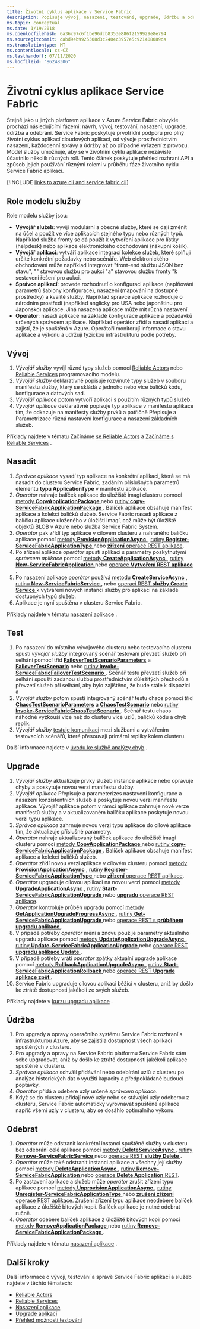 ```yaml
---
title: Životní cyklus aplikace v Service Fabric
description: Popisuje vývoj, nasazení, testování, upgrade, údržbu a odebírání aplikací Service Fabric.
ms.topic: conceptual
ms.date: 1/19/2018
ms.openlocfilehash: 6a36c97c6f1be96dcb8353e886f2159929e8e794
ms.sourcegitcommit: dabd9eb9925308d3c2404c3957e5c921408089da
ms.translationtype: MT
ms.contentlocale: cs-CZ
ms.lasthandoff: 07/11/2020
ms.locfileid: "86248306"
---
```

# <a name="service-fabric-application-lifecycle"></a>Životní cyklus aplikace Service Fabric
Stejně jako u jiných platforem aplikace v Azure Service Fabric obvykle prochází následujícími fázemi: návrh, vývoj, testování, nasazení, upgrade, údržba a odebrání. Service Fabric poskytuje prvotřídní podporu pro plný životní cyklus aplikací cloudových aplikací, od vývoje prostřednictvím nasazení, každodenní správy a údržby až po případné vyřazení z provozu. Model služby umožňuje, aby se v životním cyklu aplikace nezávisle účastnilo několik různých rolí. Tento článek poskytuje přehled rozhraní API a způsob jejich používání různými rolemi v průběhu fáze životního cyklu Service Fabric aplikací.

[!INCLUDE [links to azure cli and service fabric cli](../../includes/service-fabric-sfctl.md)]

## <a name="service-model-roles"></a>Role modelu služby
Role modelu služby jsou:

* **Vývojář služeb**: vyvíjí modulární a obecné služby, které se dají změnit na účel a použít ve více aplikacích stejného typu nebo různých typů. Například služba fronty se dá použít k vytvoření aplikace pro lístky (helpdesk) nebo aplikace elektronického obchodování (nákupní košík).
* **Vývojář aplikací**: vytváří aplikace integrací kolekce služeb, které splňují určité konkrétní požadavky nebo scénáře. Web elektronického obchodování může například integrovat "front-end službu JSON bez stavu", "" stavovou službu pro aukci "a" stavovou službu fronty "k sestavení řešení pro aukci.
* **Správce aplikací**: provede rozhodnutí o konfiguraci aplikace (naplňování parametrů šablony konfigurace), nasazení (mapování na dostupné prostředky) a kvalitě služby. Například správce aplikace rozhoduje o národním prostředí (například anglicky pro USA nebo japonštinu pro Japonsko) aplikace. Jiná nasazená aplikace může mít různá nastavení.
* **Operátor**: nasadí aplikace na základě konfigurace aplikace a požadavků určených správcem aplikace. Například operátor zřídí a nasadí aplikaci a zajistí, že je spuštěná v Azure. Operátoři monitorují informace o stavu aplikace a výkonu a udržují fyzickou infrastrukturu podle potřeby.

## <a name="develop"></a>Vývoj
1. *Vývojář služby* vyvíjí různé typy služeb pomocí [Reliable Actors](service-fabric-reliable-actors-introduction.md) nebo [Reliable Services](service-fabric-reliable-services-introduction.md) programovacího modelu.
2. *Vývojář služby* deklarativně popisuje rozvinuté typy služeb v souboru manifestu služby, který se skládá z jednoho nebo více balíčků kódu, konfigurace a datových sad.
3. *Vývojář aplikace* potom vytvoří aplikaci s použitím různých typů služeb.
4. *Vývojář aplikace* deklarativně popisuje typ aplikace v manifestu aplikace tím, že odkazuje na manifesty služby prvků a patřičně Přepisuje a Parametrizace různá nastavení konfigurace a nasazení základních služeb.

Příklady najdete v tématu Začínáme [se Reliable Actors](service-fabric-reliable-actors-get-started.md) a [Začínáme s Reliable Services](service-fabric-reliable-services-quick-start.md) .

## <a name="deploy"></a>Nasadit
1. *Správce aplikace* vysadí typ aplikace na konkrétní aplikaci, která se má nasadit do clusteru Service Fabric, zadáním příslušných parametrů elementu **typu ApplicationType** v manifestu aplikace.
2. *Operátor* nahraje balíček aplikace do úložiště imagí clusteru pomocí [metody **CopyApplicationPackage** ](/dotnet/api/system.fabric.fabricclient.applicationmanagementclient) nebo [rutiny **copy-ServiceFabricApplicationPackage** ](/powershell/module/servicefabric/copy-servicefabricapplicationpackage?view=azureservicefabricps). Balíček aplikace obsahuje manifest aplikace a kolekci balíčků služeb. Service Fabric nasadí aplikace z balíčku aplikace uloženého v úložišti imagí, což může být úložiště objektů BLOB v Azure nebo služba Service Fabric System.
3. *Operátor* pak zřídí typ aplikace v cílovém clusteru z nahraného balíčku aplikace pomocí [metody **ProvisionApplicationAsync** ](/dotnet/api/system.fabric.fabricclient.applicationmanagementclient), [rutiny **Register-ServiceFabricApplicationType** ](/powershell/module/servicefabric/register-servicefabricapplicationtype)nebo [ **zřízení** operace REST aplikace](/rest/api/servicefabric/provision-an-application).
4. Po zřízení aplikace *operátor* spustí aplikaci s parametry poskytnutými *správcem aplikace* pomocí [metody **CreateApplicationAsync** ](/dotnet/api/system.fabric.fabricclient.applicationmanagementclient), [rutiny **New-ServiceFabricApplication** ](/powershell/module/servicefabric/new-servicefabricapplication)nebo [operace **Vytvoření REST aplikace** ](/rest/api/servicefabric/create-an-application).
5. Po nasazení aplikace *operátor* používá [metodu **CreateServiceAsync** ](/dotnet/api/system.fabric.fabricclient.servicemanagementclient), [rutinu **New-ServiceFabricService** ](/powershell/module/servicefabric/new-servicefabricservice), nebo [operaci REST **služby Create Service** ](/rest/api/servicefabric/create-a-service) k vytváření nových instancí služby pro aplikaci na základě dostupných typů služeb.
6. Aplikace je nyní spuštěna v clusteru Service Fabric.

Příklady najdete v tématu [nasazení aplikace](service-fabric-deploy-remove-applications.md) .

## <a name="test"></a>Test
1. Po nasazení do místního vývojového clusteru nebo testovacího clusteru spustí *vývojář služby* integrovaný scénář testování převzetí služeb při selhání pomocí tříd [**FailoverTestScenarioParameters**](/dotnet/api/system.fabric.testability.scenario.failovertestscenarioparameters) a [**FailoverTestScenario**](/dotnet/api/system.fabric.testability.scenario.failovertestscenario) nebo [rutiny **Invoke-ServiceFabricFailoverTestScenario** ](/powershell/module/servicefabric/invoke-servicefabricfailovertestscenario?view=azureservicefabricps). Scénář testu převzetí služeb při selhání spouští zadanou službu prostřednictvím důležitých přechodů a převzetí služeb při selhání, aby bylo zajištěno, že bude stále k dispozici a
2. *Vývojář služby* potom spustí integrovaný scénář testu chaos pomocí tříd [**ChaosTestScenarioParameters**](/dotnet/api/system.fabric.testability.scenario.chaostestscenarioparameters) a [**ChaosTestScenario**](/dotnet/api/system.fabric.testability.scenario.chaostestscenario) nebo [rutiny **Invoke-ServiceFabricChaosTestScenario** ](/powershell/module/servicefabric/invoke-servicefabricchaostestscenario?view=azureservicefabricps). Scénář testu chaos náhodně vyzkouší více než do clusteru více uzlů, balíčků kódu a chyb replik.
3. *Vývojář služby* [testuje komunikaci](service-fabric-testability-scenarios-service-communication.md) mezi službami a vytvářením testovacích scénářů, které přesouvají primární repliky kolem clusteru.

Další informace najdete v [úvodu ke službě analýzy chyb](service-fabric-testability-overview.md) .

## <a name="upgrade"></a>Upgrade
1. *Vývojář služby* aktualizuje prvky služeb instance aplikace nebo opravuje chyby a poskytuje novou verzi manifestu služby.
2. *Vývojář aplikace* Přepisuje a parameterizes nastavení konfigurace a nasazení konzistentních služeb a poskytuje novou verzi manifestu aplikace. Vývojář aplikace potom v rámci aplikace zahrnuje nové verze manifestů služby a v aktualizovaném balíčku aplikace poskytuje novou verzi typu aplikace.
3. *Správce aplikace* zahrnuje novou verzi typu aplikace do cílové aplikace tím, že aktualizuje příslušné parametry.
4. *Operátor* nahraje aktualizovaný balíček aplikace do úložiště imagí clusteru pomocí [metody **CopyApplicationPackage** ](/dotnet/api/system.fabric.fabricclient.applicationmanagementclient) nebo [rutiny **copy-ServiceFabricApplicationPackage** ](/powershell/module/servicefabric/copy-servicefabricapplicationpackage?view=azureservicefabricps). Balíček aplikace obsahuje manifest aplikace a kolekci balíčků služeb.
5. *Operátor* zřídí novou verzi aplikace v cílovém clusteru pomocí [metody **ProvisionApplicationAsync** ](/dotnet/api/system.fabric.fabricclient.applicationmanagementclient), [rutiny **Register-ServiceFabricApplicationType** ](/powershell/module/servicefabric/register-servicefabricapplicationtype)nebo [ **zřízení** operace REST aplikace](/rest/api/servicefabric/provision-an-application).
6. *Operátor* upgraduje cílovou aplikaci na novou verzi pomocí [metody **UpgradeApplicationAsync** ](/dotnet/api/system.fabric.fabricclient.applicationmanagementclient), [rutiny **Start-ServiceFabricApplicationUpgrade** ](/powershell/module/servicefabric/start-servicefabricapplicationupgrade)nebo [ **upgradu** operace REST aplikace](/rest/api/servicefabric/upgrade-an-application).
7. *Operátor* kontroluje průběh upgradu pomocí [metody **GetApplicationUpgradeProgressAsync** ](/dotnet/api/system.fabric.fabricclient.applicationmanagementclient), [rutiny **Get-ServiceFabricApplicationUpgrade** ](/powershell/module/servicefabric/get-servicefabricapplicationupgrade)nebo [operace REST s **průběhem upgradu aplikace** ](/rest/api/servicefabric/get-the-progress-of-an-application-upgrade1).
8. V případě potřeby *operátor* mění a znovu použije parametry aktuálního upgradu aplikace pomocí [metody **UpdateApplicationUpgradeAsync** ](/dotnet/api/system.fabric.fabricclient.applicationmanagementclient), [rutiny **Update-ServiceFabricApplicationUpgrade** ](/powershell/module/servicefabric/update-servicefabricapplicationupgrade)nebo [operace REST **upgradu aplikace Update** ](/rest/api/servicefabric/update-an-application-upgrade).
9. V případě potřeby vrátí *operátor* zpátky aktuální upgrade aplikace pomocí [metody **RollbackApplicationUpgradeAsync** ](/dotnet/api/system.fabric.fabricclient.applicationmanagementclient), [rutiny **Start-ServiceFabricApplicationRollback** ](/powershell/module/servicefabric/start-servicefabricapplicationrollback)nebo [operace REST **Upgrade aplikace zpět** ](/rest/api/servicefabric/rollback-an-application-upgrade).
10. Service Fabric upgraduje cílovou aplikaci běžící v clusteru, aniž by došlo ke ztrátě dostupnosti jakékoli ze svých služeb.

Příklady najdete v [kurzu upgradu aplikace](service-fabric-application-upgrade-tutorial.md) .

## <a name="maintain"></a>Údržba
1. Pro upgrady a opravy operačního systému Service Fabric rozhraní s infrastrukturou Azure, aby se zajistila dostupnost všech aplikací spuštěných v clusteru.
2. Pro upgrady a opravy na Service Fabric platformu Service Fabric sám sebe upgradovat, aniž by došlo ke ztrátě dostupnosti jakékoli aplikace spuštěné v clusteru.
3. *Správce aplikace* schválí přidávání nebo odebírání uzlů z clusteru po analýze historických dat o využití kapacity a předpokládané budoucí poptávky.
4. *Operátor* přidá a odebere uzly určené *správcem aplikace*.
5. Když se do clusteru přidají nové uzly nebo se stávající uzly odeberou z clusteru, Service Fabric automaticky vyrovnávat spuštěné aplikace napříč všemi uzly v clusteru, aby se dosáhlo optimálního výkonu.

## <a name="remove"></a>Odebrat
1. *Operátor* může odstranit konkrétní instanci spuštěné služby v clusteru bez odebrání celé aplikace pomocí [metody **DeleteServiceAsync** ](/dotnet/api/system.fabric.fabricclient.servicemanagementclient), [rutiny **Remove-ServiceFabricService** ](/powershell/module/servicefabric/remove-servicefabricservice)nebo [operace REST **služby Delete** ](/rest/api/servicefabric/delete-a-service).  
2. *Operátor* může také odstranit instanci aplikace a všechny její služby pomocí [metody **DeleteApplicationAsync** ](/dotnet/api/system.fabric.fabricclient.applicationmanagementclient), [rutiny **Remove-ServiceFabricApplication** ](/powershell/module/servicefabric/remove-servicefabricapplication)nebo [operace **Delete Application** REST](/rest/api/servicefabric/delete-an-application).
3. Po zastavení aplikace a služeb může *operátor* zrušit zřízení typu aplikace pomocí [metody **UnprovisionApplicationAsync** ](/dotnet/api/system.fabric.fabricclient.applicationmanagementclient), [rutiny **Unregister-ServiceFabricApplicationType** ](/powershell/module/servicefabric/unregister-servicefabricapplicationtype)nebo [ **zrušení zřízení** operace REST aplikace](/rest/api/servicefabric/unprovision-an-application). Zrušení zřízení typu aplikace neodebere balíček aplikace z úložiště bitových kopií. Balíček aplikace je nutné odebrat ručně.
4. *Operátor* odebere balíček aplikace z úložiště bitových kopií pomocí [metody **RemoveApplicationPackage** ](/dotnet/api/system.fabric.fabricclient.applicationmanagementclient) nebo [rutiny **Remove-ServiceFabricApplicationPackage** ](/powershell/module/servicefabric/remove-servicefabricapplicationpackage?view=azureservicefabricps).

Příklady najdete v tématu [nasazení aplikace](service-fabric-deploy-remove-applications.md) .

## <a name="next-steps"></a>Další kroky
Další informace o vývoji, testování a správě Service Fabric aplikací a služeb najdete v těchto tématech:

* [Reliable Actors](service-fabric-reliable-actors-introduction.md)
* [Reliable Services](service-fabric-reliable-services-introduction.md)
* [Nasazení aplikace](service-fabric-deploy-remove-applications.md)
* [Upgrade aplikací](service-fabric-application-upgrade.md)
* [Přehled možností testování](service-fabric-testability-overview.md)
